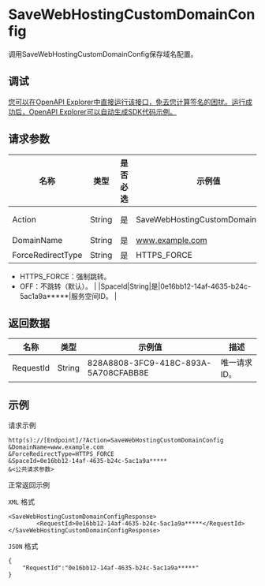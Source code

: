 # SaveWebHostingCustomDomainConfig

调用SaveWebHostingCustomDomainConfig保存域名配置。

## 调试

[您可以在OpenAPI Explorer中直接运行该接口，免去您计算签名的困扰。运行成功后，OpenAPI Explorer可以自动生成SDK代码示例。](https://api.aliyun.com/#product=MPServerless&api=SaveWebHostingCustomDomainConfig&type=RPC&version=2019-06-15)

## 请求参数

|名称|类型|是否必选|示例值|描述|
|--|--|----|---|--|
|Action|String|是|SaveWebHostingCustomDomainConfig|系统规定参数。取值：SaveWebHostingCustomDomainConfig。 |
|DomainName|String|是|www.example.com|域名。 |
|ForceRedirectType|String|是|HTTPS\_FORCE|强制跳转选项。

 -   HTTPS\_FORCE：强制跳转。
-   OFF：不跳转（默认）。 |
|SpaceId|String|是|0e16bb12-14af-4635-b24c-5ac1a9a\*\*\*\*\*|服务空间ID。 |

## 返回数据

|名称|类型|示例值|描述|
|--|--|---|--|
|RequestId|String|828A8808-3FC9-418C-893A-5A708CFABB8E|唯一请求ID。 |

## 示例

请求示例

```
http(s)://[Endpoint]/?Action=SaveWebHostingCustomDomainConfig
&DomainName=www.example.com
&ForceRedirectType=HTTPS_FORCE
&SpaceId=0e16bb12-14af-4635-b24c-5ac1a9a*****
&<公共请求参数>
```

正常返回示例

`XML` 格式

```
<SaveWebHostingCustomDomainConfigResponse>
        <RequestId>0e16bb12-14af-4635-b24c-5ac1a9a*****</RequestId>
</SaveWebHostingCustomDomainConfigResponse>
```

`JSON` 格式

```
{
    "RequestId":"0e16bb12-14af-4635-b24c-5ac1a9a*****"
}
```

